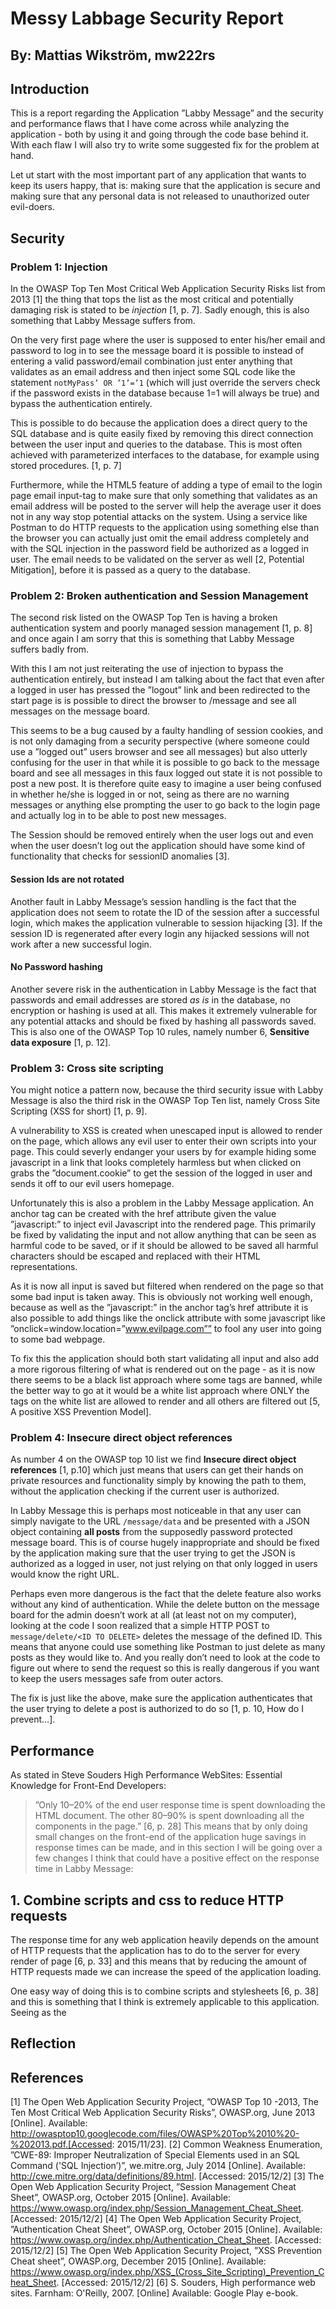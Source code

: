 # Messy Labbage Security Report
## By: Mattias Wikström, mw222rs

## Introduction
This is a report regarding the Application ”Labby Message” and the security and performance flaws that I have come across while analyzing the application - both by using it and going through the code base behind it. With each flaw I will also try to write some suggested fix for the problem at hand. 

Let ut start with the most important part of any application that wants to keep its users happy, that is: making sure that the application is secure and making sure that any personal data is not released to unauthorized outer evil-doers. 

## Security

### Problem 1: Injection
In the OWASP Top Ten Most Critical Web Application Security Risks list from 2013 [1] the thing that tops the list as the most critical and potentially damaging risk is stated to be *injection* [1, p. 7]. Sadly enough, this is also something that Labby Message suffers from. 

On the very first page where the user is supposed to enter his/her email and password to log in to see the message board it is possible to instead of entering a valid password/email combination just enter anything that validates as an email address and then inject some SQL code like the statement `notMyPass’ OR ’1’=’1` (which will just override the servers check if the password exists in the database because 1=1 will always be true) and bypass the authentication entirely. 

This is possible to do because the application does a direct query to the SQL database and is quite easily fixed by removing this direct connection between the user input and queries to the database. This is most often achieved with parameterized interfaces to the database, for example using stored procedures.  [1, p. 7]

Furthermore, while the HTML5 feature of adding a type of email to the login page email input-tag to make sure that only something that validates as an email address will be posted to the server will help the average user it does not in any way stop potential attacks on the system. Using a service like Postman to do HTTP requests to the application using something else than the browser you can actually just omit the email address completely and with the SQL injection in the password field be authorized as a logged in user. The email needs to be validated on the server as well [2, Potential Mitigation], before it is passed as a query to the database. 

### Problem 2: Broken authentication and Session Management
The second risk listed on the OWASP Top Ten is having a broken authentication system and poorly managed session management [1, p. 8] and once again I am sorry that this is something that Labby Message suffers badly from. 

With this I am not just reiterating the use of injection to bypass the authentication entirely, but instead I am talking about the fact that even after a logged in user has pressed the ”logout” link and been redirected to the start page is is possible to direct the browser to /message and see all messages on the message board. 

This seems to be a bug caused by a faulty handling of session cookies, and is not only damaging from a security perspective (where someone could use a ”logged out” users browser and see all messages) but also utterly confusing for the user in that while it is possible to go back to the message board and see all messages in this faux logged out state it is not possible to post a new post. It is therefore quite easy to imagine a user being confused in whether he/she is logged in or not, seing as there are no warning messages or anything else prompting the user to go back to the login page and actually log in to be able to post new messages.

The Session should be removed entirely when the user logs out and even when the user doesn’t log out the application should have some kind of functionality that checks for sessionID anomalies [3]. 

#### Session Ids are not rotated
Another fault in Labby Message’s session handling is the fact that the application does not seem to rotate the ID of the session after a successful login, which makes the application vulnerable to session hijacking [3]. If the session ID is regenerated after every login any hijacked sessions will not work after a new successful login. 

#### No Password hashing
Another severe risk in the authentication in Labby Message is the fact that passwords and email addresses are stored *as is* in the database, no encryption or hashing is used at all. This makes it extremely vulnerable for any potential attacks and should be fixed by hashing all passwords saved. This is also one of the OWASP Top 10 rules, namely number 6, **Sensitive data exposure** [1, p. 12].


### Problem 3: Cross site scripting
You might notice a pattern now, because the third security issue with Labby Message is also the third risk in the OWASP Top Ten list, namely Cross Site Scripting (XSS for short) [1, p. 9].

A vulnerability to XSS is created when unescaped input is allowed to render on the page, which allows any evil user to enter their own scripts into your page. This could severly endanger your users by for example hiding some javascript in a link that looks completely harmless but when clicked on grabs the ”document.cookie” to get the session of the logged in user and sends it off to our evil users homepage. 

Unfortunately this is also a problem in the Labby Message  application. An anchor tag can be created with the href attribute given the value ”javascript:<EVIL CODE>” to inject evil Javascript into the rendered page. This primarily be fixed by validating the input and not allow anything that can be seen as harmful code to be saved, or if it should be allowed to be saved all harmful characters should be escaped and replaced with their HTML representations. 

As it is now all input is saved but filtered when rendered on the page so that some bad input is taken away. This is obviously not working well enough, because as well as the ”javascript:” in the anchor tag’s href attribute it is also possible to add things like the onclick attribute with some javascript like ”onclick=window.location=”www.evilpage.com”” to fool any user into going to some bad webpage. 

To fix this the application should both start validating all input and also add a more rigorous filtering of what is rendered out on the page - as it is now there seems to be a black list approach where some tags are banned, while the better way to go at it would be a white list approach where ONLY the tags on the white list are allowed to render and all others are filtered out [5, A positive XSS Prevention Model]. 

### Problem 4: Insecure direct object references
As number 4 on the OWASP top 10 list we find **Insecure direct object references** [1, p.10] which just means that users can get their hands on private resources and functionality simply by  knowing the path to them, without the application checking if the current user is authorized. 

In Labby Message this is perhaps most noticeable in that any user can simply navigate to the URL `/message/data` and be presented with a JSON object containing **all posts** from the supposedly password protected message board. This is of course hugely inappropriate and should be fixed by the application making sure that the user trying to get the JSON is authorized as a logged in user, not just relying on that only logged in users would know the right URL. 

Perhaps even more dangerous is the fact that the delete feature also works without any kind of authentication. While the delete button on the message board for the admin doesn’t work at all (at least not on my computer), looking at the code I soon realized that a simple HTTP POST to `message/delete/<ID TO DELETE>` deletes the message of the defined ID. This means that anyone could use something like Postman to just delete as many posts as they would like to. And you really don’t need to look at the code to figure out where to send the request so this is really dangerous if you want to keep the users messages safe from outer actors. 

The fix is just like the above, make sure the application authenticates that the user trying to delete a post is authorized to do so [1, p. 10, How do I prevent…]. 

## Performance
As stated in Steve Souders High Performance WebSites: Essential Knowledge for Front-End Developers: 
> ”Only 10–20% of the end user response time is spent downloading the HTML document. The other 80–90% is spent downloading all the components in the page.” [6, p. 28]
This means that by only doing small changes on the front-end of the application huge savings in response times can be made, and in this section I will be going over a few changes I think that could have a positive effect on the response time in Labby Message:

## 1. Combine scripts and css to reduce HTTP requests
The response time for any web application heavily depends on the amount of HTTP requests that the application has to do to the server for every render of page [6, p. 33] and this means that by reducing the amount of HTTP requests made we can increase the speed of the application loading. 

One easy way of doing this is to combine scripts and stylesheets [6, p. 38] and this is something that I think is extremely applicable to this application. Seeing as the  

## Reflection

## References
[1] The Open Web Application Security Project, ”OWASP Top 10 -2013, The Ten Most Critical Web Application Security Risks”, OWASP.org, June 2013 [Online]. Available: http://owasptop10.googlecode.com/files/OWASP%20Top%2010%20-%202013.pdf.[Accessed: 2015/11/23]. 
[2] Common Weakness Enumeration, ”CWE-89: Improper Neutralization of Special Elements used in an SQL Command ('SQL Injection’)”, we.mitre.org, July 2014 [Online]. Available: http://cwe.mitre.org/data/definitions/89.html. [Accessed: 2015/12/2] 
[3] The Open Web Application Security Project, ”Session Management Cheat Sheet”, OWASP.org, October 2015 [Online]. Available: https://www.owasp.org/index.php/Session_Management_Cheat_Sheet. [Accessed: 2015/12/2]
[4] The Open Web Application Security Project, ”Authentication Cheat Sheet”, OWASP.org, October 2015 [Online]. Available: https://www.owasp.org/index.php/Authentication_Cheat_Sheet. [Accessed: 2015/12/2]
[5] The Open Web Application Security Project, ”XSS Prevention Cheat sheet”, OWASP.org, December 2015 [Online]. Available: https://www.owasp.org/index.php/XSS_(Cross_Site_Scripting)_Prevention_Cheat_Sheet. [Accessed: 2015/12/2]
[6] S.  Souders, High performance web sites. Farnham: O'Reilly, 2007. [Online] Available: Google Play e-book.

